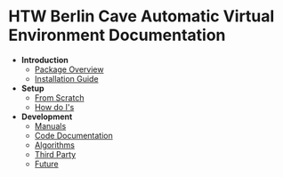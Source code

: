 # HTW Berlin Cave Automatic Virtual Environment Documentation

* **Introduction**
	* [Package Overview](General.md)
	* [Installation Guide](Installation.md)
* **Setup**
	* [From Scratch](FromScratch.md)
	* [How do I's](HowDoI.md)
* **Development**
	* [Manuals](Manual/List.md)
	* [Code Documentation](Code/Namespaces.md)
	* [Algorithms](algorithms.md)
	* [Third Party](ThirdParty.md)
	* [Future](Future.md)

